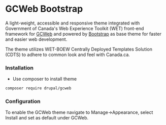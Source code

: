 <!-- @file Project Page -->
# GCWeb Bootstrap

A light-weight, accessible and responsive theme integrated with 
Government of Canada's Web Experience Toolkit (WET) front-end 
framework for [GCWeb][linkGCWeb] and powered by [Bootstrap][linkBootstrap] 
as base theme for faster and easier web development. 

The theme utilizes WET-BOEW Centrally Deployed Templates Solution (CDTS) 
to adhere to common look and feel with Canada.ca.


### Installation
- Use composer to install theme
```sh
composer require drupal/gcweb
```

### Configuration
To enable the GCWeb theme navigate to Manage->Appearance, select 
Install and set as default under GCWeb.

<!-- Links Referenced -->
[linkGCWeb]:     https://github.com/wet-boew/GCWeb
[linkBootstrap]: https://github.com/drupalprojects/bootstrap
